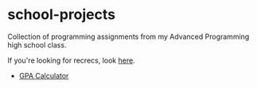 # school-projects

Collection of programming assignments from my Advanced Programming high school class.

If you're looking for recrecs, look [here](https://github.com/gingerwitch64/recrecs).
- [GPA Calculator](https://gingerwitch64.github.io/school-projects/gpa-calc/index.html)
